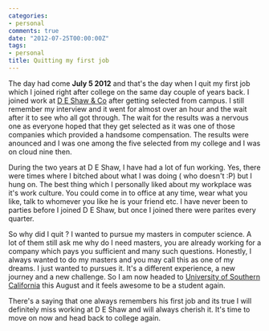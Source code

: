 ```yaml
---
categories:
- personal
comments: true
date: "2012-07-25T00:00:00Z"
tags:
- personal
title: Quitting my first job
---
```


The day had come **July 5 2012** and that's the day when I quit my first job which I joined right after college on the same day couple of years back. I joined work at [D E Shaw & Co](www.deshaw.in) after getting selected from campus. I still remember my interview and it went for almost over an hour and the wait after it to see who all got through. The wait for the results was a nervous one as everyone hoped that they get selected as it was one of those companies which provided a handsome compensation. The results were anounced and I was one among the five selected from my college and I was on cloud nine then. 

During the two years at D E Shaw, I have had a lot of fun working. Yes, there were times where I bitched about what I was doing ( who doesn't :P) but I hung on. The best thing which I personally liked about my workplace was it's work culture. You could come in to office at any time, wear what you like, talk to whomever you like he is your friend etc. I have never been to parties before I joined D E Shaw, but once I joined there were parites every quarter. 

So why did I quit ? I wanted to pursue my masters in computer science. A lot of them still ask me why do I need masters, you are already working for a company which pays you sufficient and many such questions. Honestly, I always wanted to do my masters and you may call this as one of my dreams. I just wanted to pursues it. It's a different experience, a new journey and a new challenge. So I am now headed to [University of Southern California](www.usc.edu) this August and it feels awesome to be a student again. 

There's a saying that one always remembers his first job and its true I will definitely miss working at D E Shaw and will always cherish it. It's time to move on now and head back to college again.
